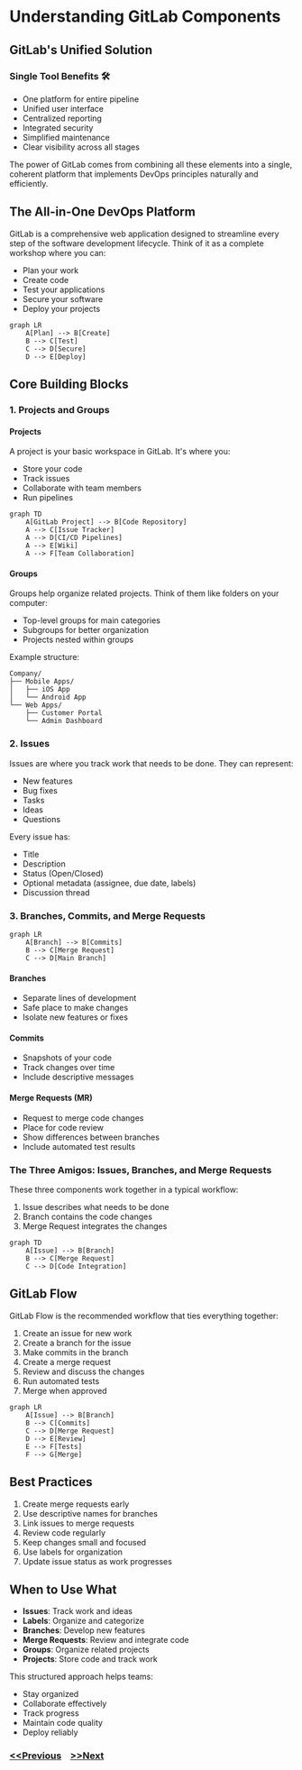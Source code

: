 # Understanding GitLab Components

## GitLab's Unified Solution

### Single Tool Benefits 🛠️
- One platform for entire pipeline
- Unified user interface
- Centralized reporting
- Integrated security
- Simplified maintenance
- Clear visibility across all stages

The power of GitLab comes from combining all these elements into a single, coherent platform that implements DevOps principles naturally and efficiently.

## The All-in-One DevOps Platform

GitLab is a comprehensive web application designed to streamline every step of the software development lifecycle. Think of it as a complete workshop where you can:

- Plan your work
- Create code
- Test your applications 
- Secure your software
- Deploy your projects

```mermaid
graph LR
    A[Plan] --> B[Create]
    B --> C[Test]
    C --> D[Secure] 
    D --> E[Deploy]
```

## Core Building Blocks

### 1. Projects and Groups

#### Projects
A project is your basic workspace in GitLab. It's where you:
- Store your code
- Track issues
- Collaborate with team members
- Run pipelines

```mermaid
graph TD
    A[GitLab Project] --> B[Code Repository]
    A --> C[Issue Tracker]
    A --> D[CI/CD Pipelines]
    A --> E[Wiki]
    A --> F[Team Collaboration]
```

#### Groups
Groups help organize related projects. Think of them like folders on your computer:
- Top-level groups for main categories
- Subgroups for better organization
- Projects nested within groups

Example structure:
```
Company/
├── Mobile Apps/
│   ├── iOS App
│   └── Android App
└── Web Apps/
    ├── Customer Portal
    └── Admin Dashboard
```

### 2. Issues

Issues are where you track work that needs to be done. They can represent:
- New features
- Bug fixes
- Tasks
- Ideas
- Questions

Every issue has:
- Title
- Description
- Status (Open/Closed)
- Optional metadata (assignee, due date, labels)
- Discussion thread

### 3. Branches, Commits, and Merge Requests

```mermaid
graph LR
    A[Branch] --> B[Commits]
    B --> C[Merge Request]
    C --> D[Main Branch]
```

#### Branches
- Separate lines of development
- Safe place to make changes
- Isolate new features or fixes

#### Commits
- Snapshots of your code
- Track changes over time
- Include descriptive messages

#### Merge Requests (MR)
- Request to merge code changes
- Place for code review
- Show differences between branches
- Include automated test results

### The Three Amigos: Issues, Branches, and Merge Requests

These three components work together in a typical workflow:
1. Issue describes what needs to be done
2. Branch contains the code changes
3. Merge Request integrates the changes

```mermaid
graph TD
    A[Issue] --> B[Branch]
    B --> C[Merge Request]
    C --> D[Code Integration]
```

## GitLab Flow

GitLab Flow is the recommended workflow that ties everything together:

1. Create an issue for new work
2. Create a branch for the issue
3. Make commits in the branch
4. Create a merge request
5. Review and discuss the changes
6. Run automated tests
7. Merge when approved

```mermaid
graph LR
    A[Issue] --> B[Branch]
    B --> C[Commits]
    C --> D[Merge Request]
    D --> E[Review]
    E --> F[Tests]
    F --> G[Merge]
```

## Best Practices

1. Create merge requests early
2. Use descriptive names for branches
3. Link issues to merge requests
4. Review code regularly
5. Keep changes small and focused
6. Use labels for organization
7. Update issue status as work progresses

## When to Use What

- **Issues**: Track work and ideas
- **Labels**: Organize and categorize
- **Branches**: Develop new features
- **Merge Requests**: Review and integrate code
- **Groups**: Organize related projects
- **Projects**: Store code and track work

This structured approach helps teams:
- Stay organized
- Collaborate effectively
- Track progress
- Maintain code quality
- Deploy reliably

### [<<Previous](1-intro.md) &nbsp;&nbsp; [>>Next](3-your-first-ci.md)
